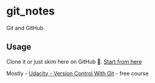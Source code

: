 # git_notes
Git and GitHub

## Usage
Clone it or just skim here on GitHub 🙌. [Start from here](https://github.com/sanjar-notes/git_notes/tree/master/home/4_resource_itineraries/1-udacity-git-kalehoff)

Mostly - [Udacity - Version Control With Git](https://www.udacity.com/course/version-control-with-git--ud123) - free course
